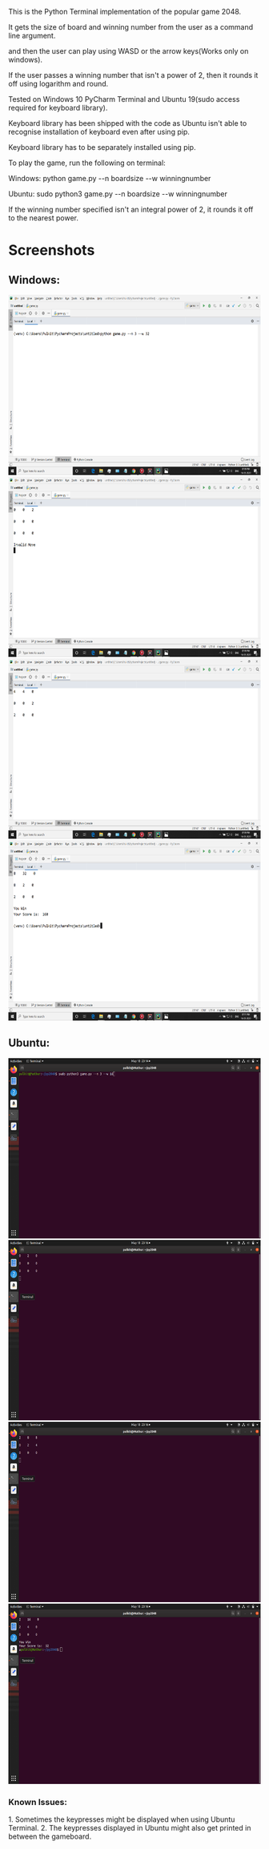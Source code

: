 <HTML>
    <p>This is the Python Terminal implementation of the popular game 2048.</p>
    <p>It gets the size of board and winning number from the user as a command line argument. </p>
    <p>and then the user can play using WASD or the arrow keys(Works only on windows).</p>
    <p>If the user passes a winning number that isn't a power of 2, then it rounds it off using logarithm and round.</p>
    <p>Tested on Windows 10 PyCharm Terminal and Ubuntu 19(sudo access required for keyboard library).</p>
    <p>Keyboard library has been shipped with the code as Ubuntu isn't able to recognise installation of keyboard even after using pip.</p>
    <p>Keyboard library has to be separately installed using pip.</p>
    <p>To play the game, run the following on terminal:</p>
    <p>Windows: python game.py --n boardsize --w winningnumber</p>
    <p>Ubuntu: sudo python3 game.py --n boardsize --w winningnumber</p>
    <p>If the winning number specified isn't an integral power of 2, it rounds it off to the nearest power.</p>
    <h1>Screenshots</h1>
    <h2>Windows:</h2>
    <img src="ss1.png" width="640" height="360" alt="Screenshot">
    <img src="ss2.png" width="640" height="360" alt="Screenshot">
    <img src="ss3.png" width="640" height="360" alt="Screenshot">
    <img src="ss4.png" width="640" height="360" alt="Screenshot">
    <h2>Ubuntu:</h2>
    <img src="ssl1.png" width="640" height="360" alt="Screenshot">
    <img src="ssl2.png" width="640" height="360" alt="Screenshot">
    <img src="ssl3.png" width="640" height="360" alt="Screenshot">
    <img src="ssl4.png" width="640" height="360" alt="Screenshot">
    <h3>Known Issues:</h3>
</HTML>
1. Sometimes the keypresses might be displayed when using Ubuntu Terminal.
2. The keypresses displayed in Ubuntu might also get printed in between the gameboard.
